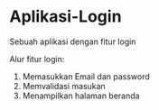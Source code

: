 # Aplikasi-Login
Sebuah aplikasi dengan fitur login

Alur fitur login:
1. Memasukkan Email dan password
2. Memvalidasi masukan
3. Menampilkan halaman beranda
